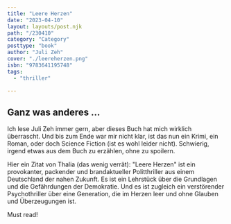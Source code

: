 ```yaml
---
title: "Leere Herzen"
date: "2023-04-10"
layout: layouts/post.njk
path: "/230410"
category: "Category"
posttype: "book"
author: "Juli Zeh"
cover: "./leereherzen.png"
isbn: "9783641195748"
tags:
  - "thriller"

---
```

## Ganz was anderes ...

Ich lese Juli Zeh immer gern, aber dieses Buch hat mich wirklich überrascht. Und bis zum Ende war mir nicht klar, ist das nun ein Krimi, ein Roman, oder doch Science Fiction (ist es wohl leider nicht). Schwierig, irgend etwas aus dem Buch zu erzählen, ohne zu spoilern.

Hier ein Zitat von Thalia (das wenig verrät): "Leere Herzen" ist ein provokanter, packender und brandaktueller Politthriller aus einem Deutschland der nahen Zukunft. Es ist ein Lehrstück über die Grundlagen und die Gefährdungen der Demokratie. Und es ist zugleich ein verstörender Psychothriller über eine Generation, die im Herzen leer und ohne Glauben und Überzeugungen ist.

Must read!
